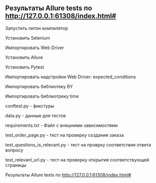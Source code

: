 ## Результаты Allure tests по http://127.0.0.1:61308/index.html#

Запустить питон компилятор

Установить Selenium

Импортировать Web Driver

Установить Allure

Установить Pytest

Импортировать надстройки Web Driver: expected_conditions

Импортировать библиотеку BY

Импортировать библиотреку time


conftest.py - фикстуры

data.py - данные для тестов

requirements.txt - Файл с внешними зависимостями

test_order_page.py - тест на проверку создания заказа

test_questions_is_relevant.py - тест на проврку соответствия ответа вопросу

test_relevant_url.py - тест на проверку открытия соответствующей страницы

Результаты Allure tests по http://127.0.0.1:61308/index.html#